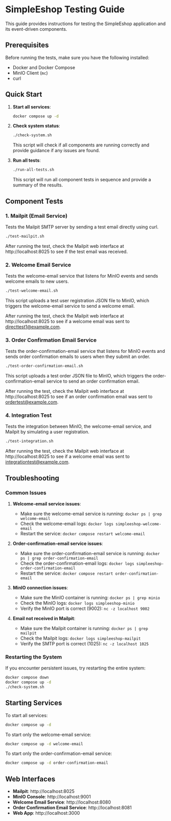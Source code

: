 # SimpleEshop Testing Guide

This guide provides instructions for testing the SimpleEshop application and its event-driven components.

## Prerequisites

Before running the tests, make sure you have the following installed:

- Docker and Docker Compose
- MinIO Client (`mc`)
- curl

## Quick Start

1. **Start all services**:
   ```bash
   docker compose up -d
   ```

2. **Check system status**:
   ```bash
   ./check-system.sh
   ```
   This script will check if all components are running correctly and provide guidance if any issues are found.

3. **Run all tests**:
   ```bash
   ./run-all-tests.sh
   ```
   This script will run all component tests in sequence and provide a summary of the results.

## Component Tests

### 1. Mailpit (Email Service)

Tests the Mailpit SMTP server by sending a test email directly using curl.

```bash
./test-mailpit.sh
```

After running the test, check the Mailpit web interface at http://localhost:8025 to see if the test email was received.

### 2. Welcome Email Service

Tests the welcome-email service that listens for MinIO events and sends welcome emails to new users.

```bash
./test-welcome-email.sh
```

This script uploads a test user registration JSON file to MinIO, which triggers the welcome-email service to send a welcome email.

After running the test, check the Mailpit web interface at http://localhost:8025 to see if a welcome email was sent to directtest1@example.com.

### 3. Order Confirmation Email Service

Tests the order-confirmation-email service that listens for MinIO events and sends order confirmation emails to users when they submit an order.

```bash
./test-order-confirmation-email.sh
```

This script uploads a test order JSON file to MinIO, which triggers the order-confirmation-email service to send an order confirmation email.

After running the test, check the Mailpit web interface at http://localhost:8025 to see if an order confirmation email was sent to ordertest@example.com.

### 4. Integration Test

Tests the integration between MinIO, the welcome-email service, and Mailpit by simulating a user registration.

```bash
./test-integration.sh
```

After running the test, check the Mailpit web interface at http://localhost:8025 to see if a welcome email was sent to integrationtest@example.com.

## Troubleshooting

### Common Issues

1. **Welcome-email service issues**:
   - Make sure the welcome-email service is running: `docker ps | grep welcome-email`
   - Check the welcome-email logs: `docker logs simpleeshop-welcome-email`
   - Restart the service: `docker compose restart welcome-email`

2. **Order-confirmation-email service issues**:
   - Make sure the order-confirmation-email service is running: `docker ps | grep order-confirmation-email`
   - Check the order-confirmation-email logs: `docker logs simpleeshop-order-confirmation-email`
   - Restart the service: `docker compose restart order-confirmation-email`

3. **MinIO connection issues**:
   - Make sure the MinIO container is running: `docker ps | grep minio`
   - Check the MinIO logs: `docker logs simpleeshop-minio`
   - Verify the MinIO port is correct (9002): `nc -z localhost 9002`

4. **Email not received in Mailpit**:
   - Make sure the Mailpit container is running: `docker ps | grep mailpit`
   - Check the Mailpit logs: `docker logs simpleeshop-mailpit`
   - Verify the SMTP port is correct (1025): `nc -z localhost 1025`

### Restarting the System

If you encounter persistent issues, try restarting the entire system:

```bash
docker compose down
docker compose up -d
./check-system.sh
```

## Starting Services

To start all services:

```bash
docker compose up -d
```

To start only the welcome-email service:

```bash
docker compose up -d welcome-email
```

To start only the order-confirmation-email service:

```bash
docker compose up -d order-confirmation-email
```

## Web Interfaces

- **Mailpit**: http://localhost:8025
- **MinIO Console**: http://localhost:9001
- **Welcome Email Service**: http://localhost:8080
- **Order Confirmation Email Service**: http://localhost:8081
- **Web App**: http://localhost:3000
